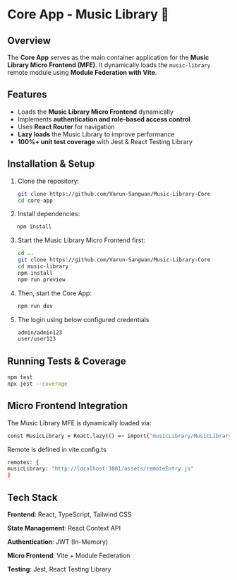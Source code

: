 # Core App - Music Library 🎵

## Overview

The **Core App** serves as the main container application for the **Music Library Micro Frontend (MFE)**. It dynamically loads the `music-library` remote module using **Module Federation with Vite**.

## Features

- Loads the **Music Library Micro Frontend** dynamically
- Implements **authentication and role-based access control**
- Uses **React Router** for navigation
- **Lazy loads** the Music Library to improve performance
- **100%+ unit test coverage** with Jest & React Testing Library

## Installation & Setup

1. Clone the repository:

   ```sh
   git clone https://github.com/Varun-Sangwan/Music-Library-Core
   cd core-app

   ```

2. Install dependencies:

```sh
   npm install
```

3. Start the Music Library Micro Frontend first:
   ```sh
   cd ..
   git clone https://github.com/Varun-Sangwan/Music-Library-Core
   cd music-library
   npm install
   npm run preview
   ```
4. Then, start the Core App:
   ```sh
   npm run dev
   ```
5. The login using below configured credentials
   ```sh
   admin/admin123
   user/user123
   ```

## Running Tests & Coverage

```sh
npm test
npx jest --coverage
```

## Micro Frontend Integration

The Music Library MFE is dynamically loaded via:

```sh
const MusicLibrary = React.lazy(() => import("musicLibrary/MusicLibrary"));
```

Remote is defined in vite.config.ts

```sh
remotes: {
musicLibrary: "http://localhost:3001/assets/remoteEntry.js"
}
```

## Tech Stack

**Frontend**: React, TypeScript, Tailwind CSS

**State Management**: React Context API

**Authentication**: JWT (In-Memory)

**Micro Frontend**: Vite + Module Federation

**Testing**: Jest, React Testing Library
